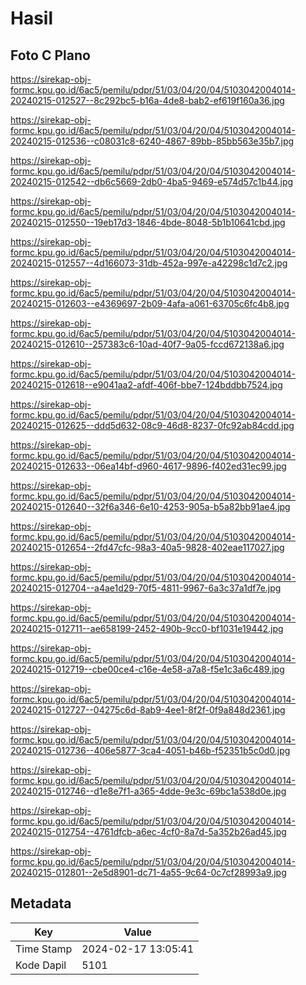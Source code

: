 # Hasil

## Foto C Plano

https://sirekap-obj-formc.kpu.go.id/6ac5/pemilu/pdpr/51/03/04/20/04/5103042004014-20240215-012527--8c292bc5-b16a-4de8-bab2-ef619f160a36.jpg

https://sirekap-obj-formc.kpu.go.id/6ac5/pemilu/pdpr/51/03/04/20/04/5103042004014-20240215-012536--c08031c8-6240-4867-89bb-85bb563e35b7.jpg

https://sirekap-obj-formc.kpu.go.id/6ac5/pemilu/pdpr/51/03/04/20/04/5103042004014-20240215-012542--db6c5669-2db0-4ba5-9469-e574d57c1b44.jpg

https://sirekap-obj-formc.kpu.go.id/6ac5/pemilu/pdpr/51/03/04/20/04/5103042004014-20240215-012550--19eb17d3-1846-4bde-8048-5b1b10641cbd.jpg

https://sirekap-obj-formc.kpu.go.id/6ac5/pemilu/pdpr/51/03/04/20/04/5103042004014-20240215-012557--4d166073-31db-452a-997e-a42298c1d7c2.jpg

https://sirekap-obj-formc.kpu.go.id/6ac5/pemilu/pdpr/51/03/04/20/04/5103042004014-20240215-012603--e4369697-2b09-4afa-a061-63705c6fc4b8.jpg

https://sirekap-obj-formc.kpu.go.id/6ac5/pemilu/pdpr/51/03/04/20/04/5103042004014-20240215-012610--257383c6-10ad-40f7-9a05-fccd672138a6.jpg

https://sirekap-obj-formc.kpu.go.id/6ac5/pemilu/pdpr/51/03/04/20/04/5103042004014-20240215-012618--e9041aa2-afdf-406f-bbe7-124bddbb7524.jpg

https://sirekap-obj-formc.kpu.go.id/6ac5/pemilu/pdpr/51/03/04/20/04/5103042004014-20240215-012625--ddd5d632-08c9-46d8-8237-0fc92ab84cdd.jpg

https://sirekap-obj-formc.kpu.go.id/6ac5/pemilu/pdpr/51/03/04/20/04/5103042004014-20240215-012633--06ea14bf-d960-4617-9896-f402ed31ec99.jpg

https://sirekap-obj-formc.kpu.go.id/6ac5/pemilu/pdpr/51/03/04/20/04/5103042004014-20240215-012640--32f6a346-6e10-4253-905a-b5a82bb91ae4.jpg

https://sirekap-obj-formc.kpu.go.id/6ac5/pemilu/pdpr/51/03/04/20/04/5103042004014-20240215-012654--2fd47cfc-98a3-40a5-9828-402eae117027.jpg

https://sirekap-obj-formc.kpu.go.id/6ac5/pemilu/pdpr/51/03/04/20/04/5103042004014-20240215-012704--a4ae1d29-70f5-4811-9967-6a3c37a1df7e.jpg

https://sirekap-obj-formc.kpu.go.id/6ac5/pemilu/pdpr/51/03/04/20/04/5103042004014-20240215-012711--ae658199-2452-490b-9cc0-bf1031e19442.jpg

https://sirekap-obj-formc.kpu.go.id/6ac5/pemilu/pdpr/51/03/04/20/04/5103042004014-20240215-012719--cbe00ce4-c16e-4e58-a7a8-f5e1c3a6c489.jpg

https://sirekap-obj-formc.kpu.go.id/6ac5/pemilu/pdpr/51/03/04/20/04/5103042004014-20240215-012727--04275c6d-8ab9-4ee1-8f2f-0f9a848d2361.jpg

https://sirekap-obj-formc.kpu.go.id/6ac5/pemilu/pdpr/51/03/04/20/04/5103042004014-20240215-012736--406e5877-3ca4-4051-b46b-f52351b5c0d0.jpg

https://sirekap-obj-formc.kpu.go.id/6ac5/pemilu/pdpr/51/03/04/20/04/5103042004014-20240215-012746--d1e8e7f1-a365-4dde-9e3c-69bc1a538d0e.jpg

https://sirekap-obj-formc.kpu.go.id/6ac5/pemilu/pdpr/51/03/04/20/04/5103042004014-20240215-012754--4761dfcb-a6ec-4cf0-8a7d-5a352b26ad45.jpg

https://sirekap-obj-formc.kpu.go.id/6ac5/pemilu/pdpr/51/03/04/20/04/5103042004014-20240215-012801--2e5d8901-dc71-4a55-9c64-0c7cf28993a9.jpg


## Metadata

| Key        | Value               |
| ---------- | ------------------- |
| Time Stamp | 2024-02-17 13:05:41 |
| Kode Dapil | 5101                |



